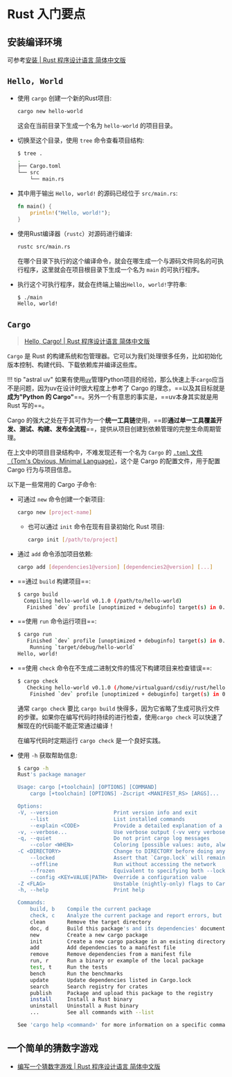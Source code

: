 # Rust 入门要点

## 安装编译环境

可参考[安装 | Rust 程序设计语言 简体中文版](https://kaisery.github.io/trpl-zh-cn/ch01-01-installation.html)

## `Hello, World`

- 使用 `cargo` 创建一个新的Rust项目:

    ```bash
    cargo new hello-world
    ```
    这会在当前目录下生成一个名为 `hello-world` 的项目目录。

- 切换至这个目录，使用 `tree` 命令查看项目结构:

    ```bash
    $ tree .
    .
    ├── Cargo.toml
    └── src
        └── main.rs
    ```

- 其中用于输出 `Hello, world!` 的源码已经位于 `src/main.rs`:

    ```rs
    fn main() {
        println!("Hello, world!");
    }
    ```

- 使用Rust编译器（`rustc`）对源码进行编译:

    ```bash
    rustc src/main.rs
    ```
    在哪个目录下执行的这个编译命令，就会在哪生成一个与源码文件同名的可执行程序，这里就会在项目根目录下生成一个名为 `main` 的可执行程序。

- 执行这个可执行程序，就会在终端上输出`Hello, world!`字符串:

    ```bash
    $ ./main
    Hello, world!
    ```

## `Cargo`

> [Hello, Cargo! | Rust 程序设计语言 简体中文版](https://kaisery.github.io/trpl-zh-cn/ch01-03-hello-cargo.html)

`Cargo` 是 Rust 的构建系统和包管理器。它可以为我们处理很多任务，比如初始化版本控制、构建代码、下载依赖库并编译这些库。

!!! tip "astral uv"
    如果有使用[`uv`](https://docs.astral.sh/uv/)管理Python项目的经验，那么快速上手`cargo`应当不是问题，因为uv在设计时很大程度上参考了 Cargo 的理念，==以及其目标就是**成为"Python 的 Cargo"**==。另外一个有意思的事实是，==uv本身其实就是用 Rust 写的==。

Cargo 的强大之处在于其可作为一个**统一工具链**使用，==即**通过单一工具覆盖开发、测试、构建、发布全流程**==，提供从项目创建到依赖管理的完整生命周期管理。

在上文中的项目目录结构中，不难发现还有一个名为 `Cargo` 的 [`.toml` 文件（Tom's Obvious, Minimal Language）](https://toml.io/)，这个是 Cargo 的配置文件，用于配置 Cargo 行为与项目信息。

以下是一些常用的 Cargo 子命令:

- 可通过 `new` 命令创建一个新项目:

    ```bash
    cargo new [project-name]
    ```

    - 也可以通过 `init` 命令在现有目录初始化 Rust 项目:

        ```bash
        cargo init [/path/to/project]
        ```

- 通过 `add` 命令添加项目依赖:

    ```bash
    cargo add [dependencies1@version] [dependencies2@version] [...]
    ```

- ==通过 `build` 构建项目==:

    ```bash
    $ cargo build
      Compiling hello-world v0.1.0 (/path/to/hello-world)
       Finished `dev` profile [unoptimized + debuginfo] target(s) in 0.23s
    ```

- ==使用 `run` 命令运行项目==:

    ```bash
    $ cargo run
       Finished `dev` profile [unoptimized + debuginfo] target(s) in 0.00s
        Running `target/debug/hello-world`
    Hello, world!
    ```

- ==使用 `check` 命令在不生成二进制文件的情况下构建项目来检查错误==:

    ```bash
    $ cargo check
       Checking hello-world v0.1.0 (/home/virtualguard/csdiy/rust/hello-world)
        Finished `dev` profile [unoptimized + debuginfo] target(s) in 0.04s

    ```
    通常 `cargo check` 要比 `cargo build` 快得多，因为它省略了生成可执行文件的步骤。如果你在编写代码时持续的进行检查，使用`cargo check` 可以快速了解现在的代码能不能正常通过编译！

    在编写代码时定期运行 `cargo check` 是一个良好实践。

- 使用 `-h` 获取帮助信息:

    ```bash
    $ cargo -h
    Rust's package manager

    Usage: cargo [+toolchain] [OPTIONS] [COMMAND]
        cargo [+toolchain] [OPTIONS] -Zscript <MANIFEST_RS> [ARGS]...

    Options:
    -V, --version                  Print version info and exit
        --list                     List installed commands
        --explain <CODE>           Provide a detailed explanation of a rustc error message
    -v, --verbose...               Use verbose output (-vv very verbose/build.rs output)
    -q, --quiet                    Do not print cargo log messages
        --color <WHEN>             Coloring [possible values: auto, always, never]
    -C <DIRECTORY>                 Change to DIRECTORY before doing anything (nightly-only)
        --locked                   Assert that `Cargo.lock` will remain unchanged
        --offline                  Run without accessing the network
        --frozen                   Equivalent to specifying both --locked and --offline
        --config <KEY=VALUE|PATH>  Override a configuration value
    -Z <FLAG>                      Unstable (nightly-only) flags to Cargo, see 'cargo -Z help' for details
    -h, --help                     Print help

    Commands:
        build, b    Compile the current package
        check, c    Analyze the current package and report errors, but don't build object files
        clean       Remove the target directory
        doc, d      Build this package's and its dependencies' documentation
        new         Create a new cargo package
        init        Create a new cargo package in an existing directory
        add         Add dependencies to a manifest file
        remove      Remove dependencies from a manifest file
        run, r      Run a binary or example of the local package
        test, t     Run the tests
        bench       Run the benchmarks
        update      Update dependencies listed in Cargo.lock
        search      Search registry for crates
        publish     Package and upload this package to the registry
        install     Install a Rust binary
        uninstall   Uninstall a Rust binary
        ...         See all commands with --list

    See 'cargo help <command>' for more information on a specific command.
    ```

## 一个简单的猜数字游戏

- [编写一个猜数字游戏 | Rust 程序设计语言 简体中文版](https://kaisery.github.io/trpl-zh-cn/ch02-00-guessing-game-tutorial.html)
